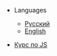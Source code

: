<!-- _navbar.md -->

* Languages

  * [Русский](/README.md)
  * [English](/EN/README.md)

* [Курс по JS](https://code-basics.com/ru/languages/javascript)